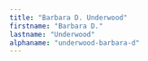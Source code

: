 ```yaml
---
title: "Barbara D. Underwood"
firstname: "Barbara D."
lastname: "Underwood"
alphaname: "underwood-barbara-d"
---
```

